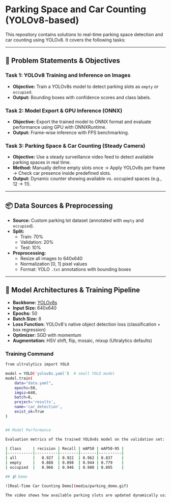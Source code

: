 # Parking Space and Car Counting (YOLOv8-based)

This repository contains solutions to real-time parking space detection and car counting using YOLOv8. It covers the following tasks:

---

## 🚩 Problem Statements & Objectives

### Task 1: YOLOv8 Training and Inference on Images
- **Objective:** Train a YOLOv8s model to detect parking slots as `empty` or `occupied`.
- **Output:** Bounding boxes with confidence scores and class labels.

### Task 2: Model Export & GPU Inference (ONNX)
- **Objective:** Export the trained model to ONNX format and evaluate performance using GPU with ONNXRuntime.
- **Output:** Frame-wise inference with FPS benchmarking.

### Task 3: Parking Space & Car Counting (Steady Camera)
- **Objective:** Use a steady surveillance video feed to detect available parking spaces in real time.
- **Method:** Manually define empty slots once → Apply YOLOv8s per frame → Check car presence inside predefined slots.
- **Output:** Dynamic counter showing available vs. occupied spaces (e.g., 12 → 11).

---

## 📦 Data Sources & Preprocessing

- **Source:** Custom parking lot dataset (annotated with `empty` and `occupied`).
- **Split:**
  - Train: 70%
  - Validation: 20%
  - Test: 10%
- **Preprocessing:**
  - Resize all images to 640x640
  - Normalization [0, 1] pixel values
  - Format: YOLO `.txt` annotations with bounding boxes

---

## 🧠 Model Architectures & Training Pipeline

- **Backbone:** [YOLOv8s](https://github.com/ultralytics/ultralytics)
- **Input Size:** 640x640
- **Epochs:** 50  
- **Batch Size:** 8  
- **Loss Function:** YOLOv8's native object detection loss (classification + box regression)
- **Optimizer:** SGD with momentum  
- **Augmentation:** HSV shift, flip, mosaic, mixup (Ultralytics defaults)

### Training Command
```bash
from ultralytics import YOLO

model = YOLO('yolov8s.yaml')  # small YOLO model
model.train(
    data="data.yaml",
    epochs=50,
    imgsz=640,
    batch=8,
    project='results',
    name='car_detection',
    exist_ok=True
)


## Model Performance

Evaluation metrics of the trained YOLOv8s model on the validation set:

| Class     | recision | Recall | mAP50 | mAP50-95 |
|-----------|----------|--------|-------|----------|
| all       |   0.927  | 0.922  | 0.962 | 0.837    |
| empty     |   0.888  | 0.898  | 0.944 | 0.779    |
| occupied  |   0.966  | 0.946  | 0.980 | 0.895    |

## 📹 Demo

![Real-Time Car Counting Demo](media/parking_demo.gif)

The video shows how available parking slots are updated dynamically using YOLOv8 and manual empty-slot mapping.



